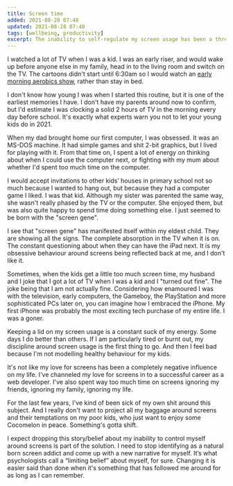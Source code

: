 ```yaml
---
title: Screen time
added: 2021-08-28 07:48
updated: 2021-08-28 07:48
tags: [wellbeing, productivity]
excerpt: The inability to self-regulate my screen usage has been a thread of my entire life.
---
```


I watched a lot of TV when I was a kid. I was an early riser, and would wake up before anyone else in my family, head in to the living room and switch on the TV. The cartoons didn't start until 6:30am so I would watch an [early morning aerobics show](https://en.wikipedia.org/wiki/Aerobics_Oz_Style), rather than stay in bed. 

I don't know how young I was when I started this routine, but it is one of the earliest memories I have. I don't have my parents around now to confirm, but I'd estimate I was clocking a solid 2 hours of TV in the morning every day before school. It's exactly what experts warn you not to let your young kids do in 2021.

When my dad brought home our first computer, I was obsessed. It was an MS-DOS machine. It had simple games and shit 2-bit graphics, but I lived for playing with it. From that time on, I spent a lot of energy on thinking about when I could use the computer next, or fighting with my mum about whether I'd spent too much time on the computer. 

I would accept invitations to other kids’ houses in primary school not so much because I wanted to hang out, but because they had a computer game I liked. I was that kid. Although my sister was parented the same way, she wasn't really phased by the TV or the computer. She enjoyed them, but was also quite happy to spend time doing something else. I just seemed to be born with the "screen gene".

I see that "screen gene" has manifested itself within my eldest child. They are showing all the signs. The complete absorption in the TV when it is on. The constant questioning about when they can have the iPad next. It is my obsessive behaviour around screens being reflected back at me, and I don't like it. 

Sometimes, when the kids get a little too much screen time, my husband and I joke that I got a lot of TV when I was a kid and I "turned out fine". The joke being that I am not actually fine. Considering how enamoured I was with the television, early computers, the Gameboy, the PlayStation and more sophisticated PCs later on, you can imagine how I embraced the iPhone. My first iPhone was probably the most exciting tech purchase of my entire life. I was a goner.

Keeping a lid on my screen usage is a constant suck of my energy. Some days I do better than others. If I am particularly tired or burnt out, my discipline around screen usage is the first thing to go. And then I feel bad because I'm not modelling healthy behaviour for my kids. 

It's not like my love for screens has been a completely negative influence on my life. I've channeled my love for screens in to a successful career as a web developer. I've also spent way too much time on screens ignoring my friends, ignoring my family, ignoring my life. 

For the last few years, I've kind of been sick of my own shit around this subject. And I really don't want to project all my baggage around screens and their temptations on my poor kids, who just want to enjoy some Cocomelon in peace. Something's gotta shift. 

I expect dropping this story/belief about my inability to control myself around screens is part of the solution. I need to stop identifying as a natural born screen addict and come up with a new narrative for myself. It’s what psychologists call a “limiting belief” about myself, for sure. Changing it is easier said than done when it's something that has followed me around for as long as I can remember.

